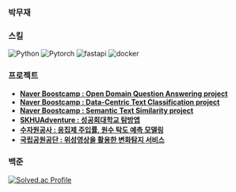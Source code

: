 ### 박무재

<h3><b>스킬</b></h3>

![Python](https://img.shields.io/badge/Python-3776AB.svg?&style=for-the-badge&logo=Python&logoColor=white)
![Pytorch](https://img.shields.io/badge/Pytorch-EE4C2C.svg?&style=for-the-badge&logo=Pytorch&logoColor=white)
![fastapi](https://img.shields.io/badge/fastAPI-009688.svg?&style=for-the-badge&logo=fastapi&logoColor=white)
![docker](https://img.shields.io/badge/docker-2496ED.svg?&style=for-the-badge&logo=docker&logoColor=white)
</br>

<h3><b>프로젝트</b></h3>

- **[Naver Boostcamp : Open Domain Question Answering project](https://github.com/boostcampaitech7/level2-mrc-nlp-05)**
- **[Naver Boostcamp : Data-Centric Text Classification project](https://github.com/boostcampaitech7/level2-nlp-datacentric-nlp-05)**
- **[Naver Boostcamp : Semantic Text Similarity project](https://github.com/boostcampaitech7/level1-semantictextsimilarity-nlp-05)**  
- **[SKHUAdventure : 성공회대학교 탐방앱](https://github.com/SKHU-Adventure)**
- **[수자원공사 : 응집제 주입률, 원수 탁도 예측 모델링](https://github.com/Mujae/K-Water_Project)**
- **[국립공원공단 : 위성영상을 활용한 변화탐지 서비스](https://github.com/Mujae/SAR-Bluecarbon-Service)**


<h3><b>백준</b></h3>

[![Solved.ac Profile](http://mazassumnida.wtf/api/v2/generate_badge?boj=phs5145)](https://solved.ac/phs5145/)
</br>

<!--
**Mujae/Mujae** is a ✨ _special_ ✨ repository because its `README.md` (this file) appears on your GitHub profile.

Here are some ideas to get you started:

- 🔭 I’m currently working on ...
- 🌱 I’m currently learning ...
- 👯 I’m looking to collaborate on ...
- 🤔 I’m looking for help with ...
- 💬 Ask me about ...
- 📫 How to reach me: ...
- 😄 Pronouns: ...
- ⚡ Fun fact: ...
-->
